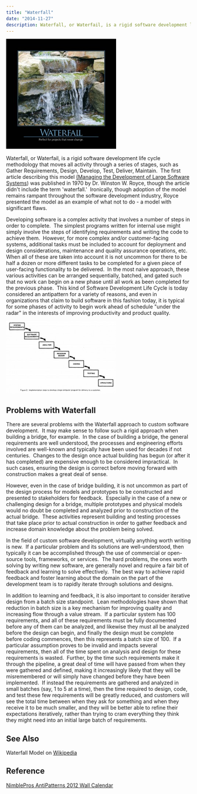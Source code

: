 ```yaml
---
title: "Waterfall"
date: "2014-11-27"
description: Waterfall, or Waterfail, is a rigid software development life cycle methodology that moves all activity through a series of stages, such as Gather Requirements, Design, Develop, Test, Deliver, Maintain.
---
```


![Waterfall](images/Waterfall-300x300.jpg)

Waterfall, or Waterfail, is a rigid software development life cycle methodology that moves all activity through a series of stages, such as Gather Requirements, Design, Develop, Test, Deliver, Maintain.  The first article describing this model [(Managing the Development of Large Software Systems](http://www.cs.umd.edu/class/spring2003/cmsc838p/Process/waterfall.pdf)) was published in 1970 by Dr. Winston W. Royce, though the article didn't include the term 'waterfall.'  Ironically, though adoption of the model remains rampant throughout the software development industry, Royce presented the model as an example of what not to do - a model with significant flaws.

Developing software is a complex activity that involves a number of steps in order to complete.  The simplest programs written for internal use might simply involve the steps of identifying requirements and writing the code to achieve them.  However, for more complex and/or customer-facing systems, additional tasks must be included to account for deployment and design considerations, maintenance and quality assurance operations, etc.  When all of these are taken into account it is not uncommon for there to be half a dozen or more different tasks to be completed for a given piece of user-facing functionality to be delivered.  In the most naive approach, these various activities can be arranged sequentially, batched, and gated such that no work can begin on a new phase until all work as been completed for the previous phase.  This kind of Software Development Life Cycle is today considered an antipattern for a variety of reasons, and even in organizations that claim to build software in this fashion today, it is typical for some phases of activity to begin work ahead of schedule "under the radar" in the interests of improving productivity and product quality.

![waterfall_figure](images/waterfall_figure-300x198.jpg)

## Problems with Waterfall

There are several problems with the Waterfall approach to custom software development.  It may make sense to follow such a rigid approach when building a bridge, for example.  In the case of building a bridge, the general requirements are well understood, the processes and engineering efforts involved are well-known and typically have been used for decades if not centuries.  Changes to the design once actual building has begun (or after it has completed) are expensive enough to be considered impractical.  In such cases, ensuring the design is correct before moving forward with construction makes a great deal of sense.

However, even in the case of bridge building, it is not uncommon as part of the design process for models and prototypes to be constructed and presented to stakeholders for feedback.  Especially in the case of a new or challenging design for a bridge, multiple prototypes and physical models would no doubt be completed and analyzed prior to construction of the actual bridge.  These activities represent building and testing processes that take place prior to actual construction in order to gather feedback and increase domain knowledge about the problem being solved.

In the field of custom software development, virtually anything worth writing is new.  If a particular problem and its solutions are well-understood, then typically it can be accomplished through the use of commercial or open-source tools, frameworks, or services.  The hard problems, the ones worth solving by writing new software, are generally novel and require a fair bit of feedback and learning to solve effectively.  The best way to achieve rapid feedback and foster learning about the domain on the part of the development team is to rapidly iterate through solutions and designs.

In addition to learning and feedback, it is also important to consider iterative design from a batch size standpoint.  Lean methodologies have shown that reduction in batch size is a key mechanism for improving quality and increasing flow through a value stream.  If a particular system has 100 requirements, and all of these requirements must be fully documented before any of them can be analyzed, and likewise they must all be analyzed before the design can begin, and finally the design must be complete before coding commences, then this represents a batch size of 100.  If a particular assumption proves to be invalid and impacts several requirements, then all of the time spent on analysis and design for these requirements is wasted.  Further, by the time such requirements make it through the pipeline, a great deal of time will have passed from when they were gathered and defined, making it increasingly likely that they will be misremembered or will simply have changed before they have been implemented.  If instead the requirements are gathered and analyzed in small batches (say, 1 to 5 at a time), then the time required to design, code, and test these few requirements will be greatly reduced, and customers will see the total time between when they ask for something and when they receive it to be much smaller, and they will be better able to refine their expectations iteratively, rather than trying to cram everything they think they might need into an initial large batch of requirements.

## See Also

Waterfall Model on [Wikipedia](http://en.wikipedia.org/wiki/Waterfall_model)

## Reference

[NimblePros AntiPatterns 2012 Wall Calendar](http://nimblepros.com/products/software-craftsmanship-2012-calendar.aspx)
